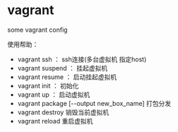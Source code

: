 # vagrant
some vagrant config

使用帮助：
- vagrant ssh ： ssh连接(多台虚拟机 指定host)
- vagrant suspend ： 挂起虚拟机
- vagrant resume ： 启动挂起虚拟机
- vagrant init ： 初始化
- vagrant up ： 启动虚拟机
- vagrant package [--output new_box_name] 打包分发
- vagrant destroy 销毁当前虚拟机
- vagrant reload 重启虚拟机

